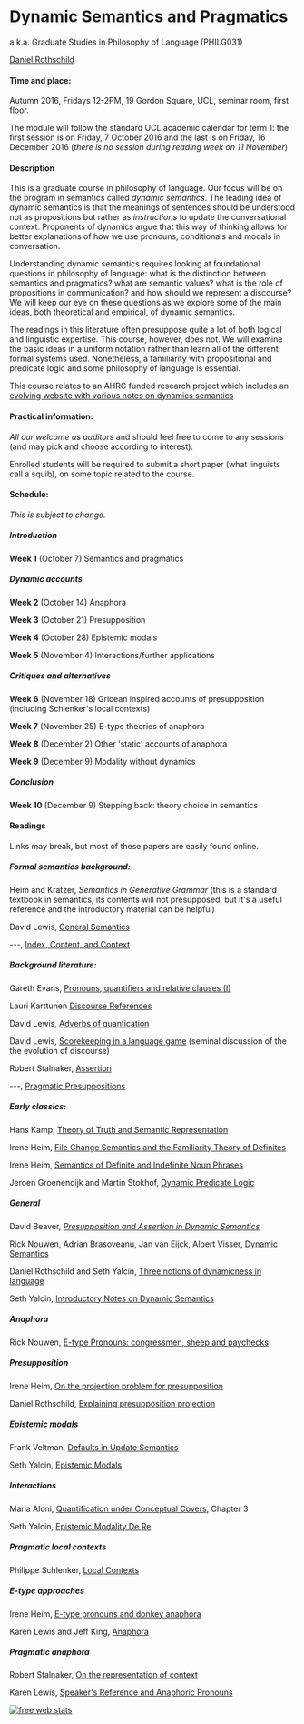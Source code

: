 Dynamic Semantics and Pragmatics
============================

a.k.a. Graduate Studies in Philosophy of Language (PHILG031)

[Daniel Rothschild](http://danielrothschild.com/)


#### Time and place: 

Autumn 2016, Fridays 12-2PM, 19 Gordon Square, UCL,  seminar room, first floor.

The module will follow the standard UCL academic calendar for term 1: the first session is on Friday, 7 October 2016 and the last is on Friday, 16 December 2016 (*there is no session during reading week on 11 November*)


#### Description

This is a graduate course in philosophy of language.  Our focus will be on the program in semantics called *dynamic semantics*. The leading idea of dynamic semantics is that the meanings of sentences should be understood not as propositions but rather as *instructions* to update the conversational context.  Proponents of dynamics argue that this way of thinking allows for  better explanations of how we use pronouns, conditionals and modals in conversation.  

Understanding dynamic semantics requires looking at foundational questions in philosophy of language: what is the distinction between semantics and pragmatics? what are semantic values? what is the role of propositions in communication? and how should we represent a discourse?   We will keep our eye on these questions as we explore some of the main ideas, both theoretical and empirical, of dynamic semantics.  

The readings in this literature often presuppose quite a lot of both logical and linguistic expertise.  This course, however, does not.  We will examine the basic ideas in a uniform notation rather than learn all of the different formal systems used.  Nonetheless, a familiarity with propositional and predicate logic and some philosophy of language is essential.

This course relates to an AHRC funded research project which includes an [evolving website with various notes on dynamics semantics](http://dynsem.github.io/)

####  Practical information:

*All our welcome as auditors* and should feel free to come to any sessions (and may pick and choose according to interest). 

Enrolled students will be required to submit a short paper (what linguists call a squib), on some topic related to the course.  


#### Schedule:

*This is subject to change.*

##### Introduction

__Week 1__ (October 7) Semantics and pragmatics



##### Dynamic accounts

__Week 2__ (October 14) Anaphora 

__Week 3__ (October 21) Presupposition

__Week 4__ (October 28) Epistemic modals

__Week 5__ (November 4) Interactions/further applications

##### Critiques and alternatives

__Week 6__ (November 18) Gricean inspired accounts of presupposition (including Schlenker's local contexts)

__Week 7__ (November 25) E-type theories of anaphora

__Week 8__ (December 2) Other 'static' accounts of anaphora

__Week 9__ (December 9) Modality without dynamics

##### Conclusion

__Week 10__ (December 9) Stepping back: theory choice in semantics



#### Readings

Links may break, but most of these papers are easily found online.
 
##### Formal semantics background:

Heim and Kratzer, *Semantics in Generative Grammar* (this is a standard textbook in semantics, its contents will not presupposed, but it's a useful reference and the introductory material can be helpful)

David Lewis, [General Semantics](https://www.jstor.org/stable/20114749?seq=1#page_scan_tab_contents)

---, [Index, Content, and Context](andrewmbailey.com/dkl/Index_Context_Content.pdf) 


##### Background literature:

Gareth Evans, [Pronouns, quantifiers and relative clauses (I)](http://semantics.uchicago.edu/kennedy/classes/s08/semantics2/evans77a.pdf)

Lauri Karttunen [Discourse References](http://web.stanford.edu/~laurik/publications/archive/discref.pdf)

David Lewis, [Adverbs of quantication](people.brandeis.edu/~mikek/ling/lewis_adverbs_of_quantification.pdf]) 

David Lewis, [Scorekeeping in a language game](www.princeton.edu/~harman/.../Scorekeeping_20in_20a_20Language_20Game.pdf) (seminal discussion of the the evolution of discourse)

Robert Stalnaker, [Assertion](www.princeton.edu/~harman/Courses/PHI534-2012-13/Lepore/stalnaker78.pdf)

---, [Pragmatic Presuppositions](www.princeton.edu/~harman/Courses/PHI534-2012-13/Lepore/stalnaker74.pdf)

##### Early classics:

Hans Kamp, [Theory of Truth and Semantic Representation](http://citeseerx.ist.psu.edu/viewdoc/download;jsessionid=C28574C7E9D3E1C417C8FD041AA3673E?doi=10.1.1.56.3031&rep=rep1&type=pdf)

Irene Heim, [File Change Semantics and the Familiarity Theory of Definites](http://www.jimpryor.net/teaching/courses/hyper/heim1983.pdf)

Irene Heim, [Semantics of Definite and Indefinite Noun Phrases](http://semarch.linguistics.fas.nyu.edu/Archive/jA2YTJmN/Heim%20Dissertation%20with%20Hyperlinks.pdf)

Jeroen Groenendijk and Martin Stokhof, [Dynamic Predicate Logic](http://dare.uva.nl/document/3701)

##### General

David Beaver, [*Presupposition and Assertion in Dynamic Semantics*](http://codenlp.ru/wp-content/uploads/2014/01/Presuppozitsii-1-ENG.pdf)

Rick Nouwen, Adrian Brasoveanu, Jan van Eijck, Albert Visser, [Dynamic Semantics](http://plato.stanford.edu/entries/dynamic-semantics/)

Daniel Rothschild and Seth Yalcin, [Three notions of dynamicness in language](http://danielrothschild.com/discourse-submitted.pdf)

Seth Yalcin, [Introductory Notes on Dynamic Semantics](https://dl.dropboxusercontent.com/u/14251569/Published/yalcin-2013-dynamic-notes%20%281%29.pdf)

##### Anaphora

Rick Nouwen, [E-type Pronouns: congressmen, sheep and paychecks](http://ricknouwen.org/rwfn/wp-content/uploads/2014/01/descriptive.pdf)

##### Presupposition

Irene Heim, [On the projection problem for presupposition](http://eecoppock.info/Presupposition/Readings/heim1988.pdf)

Daniel Rothschild, [Explaining presupposition projection](http://danielrothschild.com/rothschild-explaining.pdf)

##### Epistemic modals

Frank Veltman, [Defaults in Update Semantics](https://staff.fnwi.uva.nl/f.j.m.m.veltman/papers/FVeltman-dius.pdf)

Seth Yalcin, [Epistemic Modals](https://people.ucsc.edu/~farkas/sclp/papers/YalcinEpistemicModals.pdf)

##### Interactions

Maria Aloni, [Quantification under Conceptual Covers](http://maloni.humanities.uva.nl/tesi/tesi.pdf), Chapter 3

Seth Yalcin, [Epistemic Modality De Re](http://quod.lib.umich.edu/e/ergo/12405314.0002.019/--epistemic-modality-de-re?rgn=main;view=fulltext)

##### Pragmatic local contexts

Philippe Schlenker, [Local Contexts](semprag.org/article/viewFile/sp.2.3/71)

##### E-type approaches

Irene Heim, [E-type pronouns and donkey anaphora](http://www.sfs.uni-tuebingen.de/~astechow/Lehre/WS06_7/SemantikII/Literatur/HeimEtype.pdf)

Karen Lewis and Jeff King, [Anaphora](http://plato.stanford.edu/entries/anaphora/)

##### Pragmatic anaphora

Robert Stalnaker, [On the representation of context](https://www.jstor.org/stable/40180108)

Karen Lewis, [Speaker's Reference and Anaphoric Pronouns](https://www.dropbox.com/s/defwh2hgno4qox3/SRaAPfinal.pdf)


<!-- Start of StatCounter Code for Default Guide -->
<script type="text/javascript">
var sc_project=11115840; 
var sc_invisible=1; 
var sc_security="ba3fb11e"; 
var scJsHost = (("https:" == document.location.protocol) ?
"https://secure." : "http://www.");
document.write("<sc"+"ript type='text/javascript' src='" +
scJsHost+
"statcounter.com/counter/counter.js'></"+"script>");
</script>
<noscript><div class="statcounter"><a title="free web stats"
href="http://statcounter.com/free-web-stats/"
target="_blank"><img class="statcounter"
src="//c.statcounter.com/11115840/0/ba3fb11e/1/" alt="free
web stats"></a></div></noscript>
<!-- End of StatCounter Code for Default Guide -->








